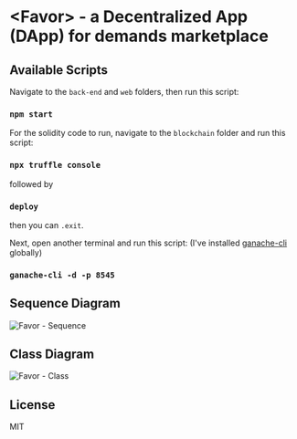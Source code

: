 # \<Favor\> - a Decentralized App (DApp) for demands marketplace


## Available Scripts

Navigate to the `back-end` and `web` folders, then run this script:

### `npm start`

For the solidity code to run, navigate to the `blockchain` folder and run this script:

### `npx truffle console`

followed by

### `deploy`

then you can `.exit`.

Next, open another terminal and run this script: (I've installed [ganache-cli](https://www.npmjs.com/package/ganache-cli) globally)
### `ganache-cli -d -p 8545` 

## Sequence Diagram
![Favor - Sequence](https://user-images.githubusercontent.com/24830643/130384449-579783cd-47a4-4d2a-adea-2f7564213c75.png)

## Class Diagram
![Favor - Class](https://user-images.githubusercontent.com/24830643/130384459-0d24252f-7e91-4207-9e3e-1c517a8a46b1.png)

## License
MIT
